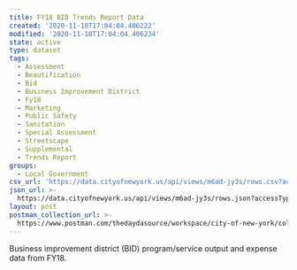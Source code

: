 ```yaml
---
title: FY18 BID Trends Report Data
created: '2020-11-10T17:04:04.406222'
modified: '2020-11-10T17:04:04.406234'
state: active
type: dataset
tags:
  - Assessment
  - Beautification
  - Bid
  - Business Improvement District
  - Fy18
  - Marketing
  - Public Safety
  - Sanitation
  - Special Assessment
  - Streetscape
  - Supplemental
  - Trends Report
groups:
  - Local Government
csv_url: 'https://data.cityofnewyork.us/api/views/m6ad-jy3s/rows.csv?accessType=DOWNLOAD'
json_url: >-
  https://data.cityofnewyork.us/api/views/m6ad-jy3s/rows.json?accessType=DOWNLOAD
layout: post
postman_collection_url: >-
  https://www.postman.com/thedaydasource/workspace/city-of-new-york/collection/15909983-80f67c50-b5bc-489e-9b0d-31cd59866076
---
```

Business improvement district (BID) program/service output and expense data from FY18.
